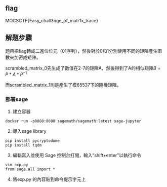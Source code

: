 ## flag

MOCSCTF{Easy_chall3nge_of_matr1x_trace}

## 解題步驟

題目把flag轉成二進位位元（01序列），然後對於0和1分別使用不同的矩陣產生函數來加密成矩陣。

scrambled_matrix_0先生成了數值在2-7的矩陣A，然後得到了A的相似矩陣$B=P*A*P^{-1}$

而scrambled_matrix_1則是產生了模65537下的隨機矩陣。

### 部署sage
1. 建立容器
```
docker run -p8888:8888 sagemath/sagemath:latest sage-jupyter
```
2. 導入sage library
```
pip install pycryptodome
pip install tqdm
```
3. 編輯寫入並使用 Sage 控制台打開，輸入“shift+enter”以執行命令
```
vim exp.py
from sage.all import *
```
4. 將exp.py 的內容貼到命令提示字元上
